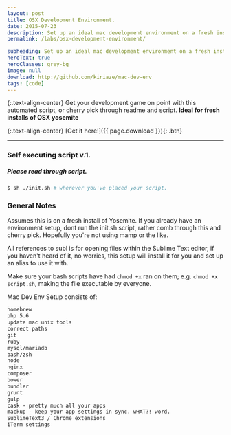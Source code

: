 ```yaml
---
layout: post
title: OSX Development Environment.
date: 2015-07-23
description: Set up an ideal mac development environment on a fresh install of OSX yosemite
permalink: /labs/osx-development-environment/

subheading: Set up an ideal mac development environment on a fresh install of OSX yosemite
heroText: true
heroClasses: grey-bg
image: null
download: http://github.com/kiriaze/mac-dev-env
tags: [code]
---
```


{:.text-align-center}
Get your development game on point with this automated script, or cherry pick through readme and script.
**Ideal for fresh installs of OSX yosemite**

{:.text-align-center}
[Get it here!]({{ page.download }}){: .btn}

---

### Self executing script v.1.

##### *Please read through script.*

~~~ bash
$ sh ./init.sh # wherever you've placed your script.
~~~

### General Notes

Assumes this is on a fresh install of Yosemite. If you already have an environment setup, dont run the init.sh script, rather comb through this and cherry pick. Hopefully you're not using mamp or the like.

All references to subl is for opening files within the Sublime Text editor, if you haven't heard of it, no worries, this setup will install it for you and set up an alias to use it with.

Make sure your bash scripts have had `chmod +x` ran on them; e.g. `chmod +x script.sh`, making the file executable by everyone.

Mac Dev Env Setup consists of:

~~~ html
homebrew
php 5.6
update mac unix tools
correct paths
git
ruby
mysql/mariadb
bash/zsh
node
nginx
composer
bower
bundler
grunt
gulp
cask - pretty much all your apps
mackup - keep your app settings in sync. wHAT?! word.
SublimeText3 / Chrome extensions
iTerm settings
~~~

